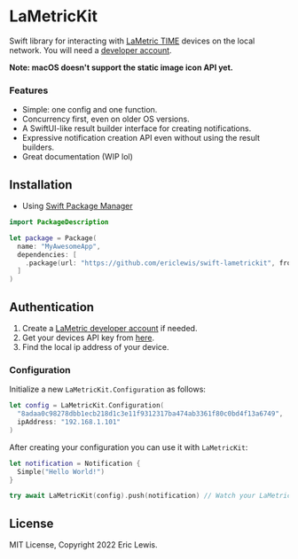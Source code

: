 # LaMetricKit

Swift library for interacting with [LaMetric TIME](https://lametric.com/en-US) devices on the local network. You will need a [developer account](https://developer.lametric.com/).

__Note: macOS doesn't support the static image icon API yet.__

### Features
- Simple: one config and one function.
- Concurrency first, even on older OS versions.
- A SwiftUI-like result builder interface for creating notifications.
- Expressive notification creation API even without using the result builders.
- Great documentation (WIP lol)

## Installation
- Using [Swift Package Manager](https://swift.org/package-manager)
```swift
import PackageDescription

let package = Package(
  name: "MyAwesomeApp",
  dependencies: [
    .package(url: "https://github.com/ericlewis/swift-lametrickit", from: "0.1.0"),
  ]
)
```

## Authentication
1. Create a [LaMetric developer account](https://developer.lametric.com/) if needed.
2. Get your devices API key from [here](https://developer.lametric.com/user/devices).
3. Find the local ip address of your device. 

### Configuration
Initialize a new `LaMetricKit.Configuration` as follows:
```swift
let config = LaMetricKit.Configuration(
  "8adaa0c98278dbb1ecb218d1c3e11f9312317ba474ab3361f80c0bd4f13a6749",
  ipAddress: "192.168.1.101"
)
```

After creating your configuration you can use it with `LaMetricKit`:
```swift
let notification = Notification {
  Simple("Hello World!")
}

try await LaMetricKit(config).push(notification) // Watch your LaMetric!
```

## License
MIT License, Copyright 2022 Eric Lewis.
